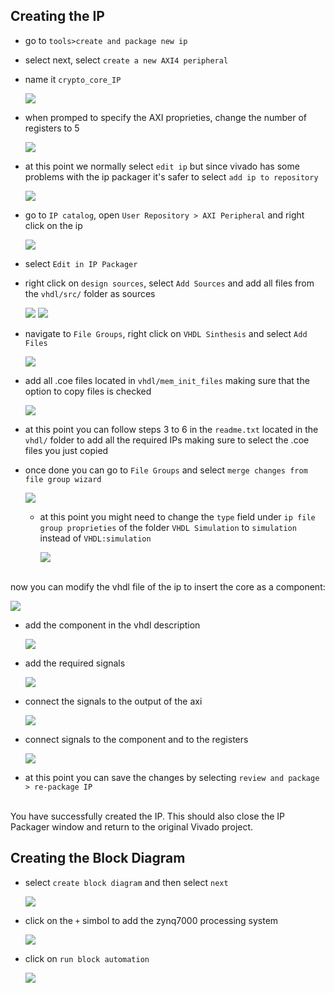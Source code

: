 ## Creating the IP
- go to `tools>create and package new ip`
- select next, select `create a new AXI4 peripheral`
- name it `crypto_core_IP`
  
  ![](https://github.com/Giuseppe-La-Capra/embedded-LINUX-crypto-core/blob/37948db52606f45b5e17723d4aa23545a7f579c7/ip/Screenshot%20from%202023-06-04%2000-59-53.png)
- when promped to specify the AXI proprieties, change the number of registers to 5
  
  ![](https://github.com/Giuseppe-La-Capra/embedded-LINUX-crypto-core/blob/7282e9dd73bcdb285fd12fccb9a02565a35a1cb0/ip/Screenshot%20from%202023-06-04%2001-00-10.png)
- at this point we normally select `edit ip` but since vivado has some problems with the ip packager it's safer to select `add ip to repository`
  
  ![](https://github.com/Giuseppe-La-Capra/embedded-LINUX-crypto-core/blob/2ae29179fbc2338c1a1c9f0e924a2947ae241cc3/ip/Screenshot%20from%202023-07-18%2017-51-17.png)
- go to `IP catalog`, open `User Repository > AXI Peripheral` and right click on the ip
  
  ![](https://github.com/Giuseppe-La-Capra/embedded-LINUX-crypto-core/blob/2ae29179fbc2338c1a1c9f0e924a2947ae241cc3/ip/Screenshot%20from%202023-07-18%2017-51-50.png)
- select `Edit in IP Packager` 
- right click on `design sources`, select `Add Sources` and add all files from the `vhdl/src/` folder as sources
  
  ![](https://github.com/Giuseppe-La-Capra/embedded-LINUX-crypto-core/blob/2ae29179fbc2338c1a1c9f0e924a2947ae241cc3/ip/Screenshot%20from%202023-07-18%2017-38-50.png)
  ![](https://github.com/Giuseppe-La-Capra/embedded-LINUX-crypto-core/blob/2ae29179fbc2338c1a1c9f0e924a2947ae241cc3/ip/Screenshot%20from%202023-06-04%2001-01-00.png)
- navigate to `File Groups`, right click on `VHDL Sinthesis` and select `Add Files`

  ![](https://github.com/Giuseppe-La-Capra/embedded-LINUX-crypto-core/blob/2d19bad0a49f139d057d9d5ee7a8a58d4310d15a/ip/Screenshot%20from%202023-07-18%2017-39-50.png)
- add all .coe files located in `vhdl/mem_init_files` making sure that the option to copy files is checked

  ![](https://github.com/Giuseppe-La-Capra/embedded-LINUX-crypto-core/blob/2d19bad0a49f139d057d9d5ee7a8a58d4310d15a/ip/Screenshot%20from%202023-06-04%2001-03-58.png)
- at this point you can follow steps 3 to 6 in the `readme.txt` located in the `vhdl/` folder to add all the required IPs making sure to select the .coe files you just copied
- once done you can go to `File Groups` and select `merge changes from file group wizard`

  ![](https://github.com/Giuseppe-La-Capra/embedded-LINUX-crypto-core/blob/2d19bad0a49f139d057d9d5ee7a8a58d4310d15a/ip/Screenshot%20from%202023-06-04%2001-01-32.png)
  - at this point you might need to change the `type` field under `ip file group proprieties` of the folder `VHDL Simulation` to `simulation` instead of `VHDL:simulation`

    ![](https://github.com/Giuseppe-La-Capra/embedded-LINUX-crypto-core/blob/291966de89f5ba5f61383092b6ec3028edc65840/ip/Screenshot%20from%202023-07-18%2018-42-48.png)
    
<br>
now you can modify the vhdl file of the ip to insert the core as a component:
<br>

![](https://github.com/Giuseppe-La-Capra/embedded-LINUX-crypto-core/blob/aa6f0f391c17ea67ab9e16d1b8039e1c6efc0466/ip/Screenshot%20from%202023-07-18%2018-52-41.png)

- add the component in the vhdl description

  ![](https://github.com/Giuseppe-La-Capra/embedded-LINUX-crypto-core/blob/9a56a82d7d5cf33b83bece7871807cd9cb4ce254/ip/Screenshot%20from%202023-06-02%2021-16-31.png)
- add the required signals

  ![](https://github.com/Giuseppe-La-Capra/embedded-LINUX-crypto-core/blob/9a56a82d7d5cf33b83bece7871807cd9cb4ce254/ip/Screenshot%20from%202023-06-02%2021-18-11.png)
- connect the signals to the output of the axi

  ![](https://github.com/Giuseppe-La-Capra/embedded-LINUX-crypto-core/blob/9a56a82d7d5cf33b83bece7871807cd9cb4ce254/ip/Screenshot%20from%202023-06-02%2021-27-15.png)
- connect signals to the component and to the registers

  ![](https://github.com/Giuseppe-La-Capra/embedded-LINUX-crypto-core/blob/9a56a82d7d5cf33b83bece7871807cd9cb4ce254/ip/Screenshot%20from%202023-06-02%2021-30-35.png)
- at this point you can save the changes by selecting `review and package > re-package IP`
<br>
You have successfully created the IP. This should also close the IP Packager window and return to the original Vivado project.

## Creating the Block Diagram
- select `create block diagram` and then select `next`
  
  ![](https://github.com/Giuseppe-La-Capra/embedded-LINUX-crypto-core/blob/2cf9373336a6c958b23efe3bc1afad7fa51b49ec/ip/Screenshot%20from%202023-07-18%2019-05-50.png)
- click on the `+` simbol to add the zynq7000 processing system

  ![](https://github.com/Giuseppe-La-Capra/embedded-LINUX-crypto-core/blob/2cf9373336a6c958b23efe3bc1afad7fa51b49ec/ip/Screenshot%20from%202023-07-18%2019-06-14.png)
- click on `run block automation`

  ![](https://github.com/Giuseppe-La-Capra/embedded-LINUX-crypto-core/blob/2cf9373336a6c958b23efe3bc1afad7fa51b49ec/ip/Screenshot%20from%202023-07-18%2019-07-08.png)
